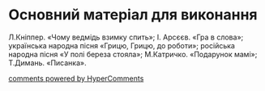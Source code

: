 <div id="hypercomments_widget" class="js-hypercomments-widget invisible"></div>


# Основний матеріал для виконання

Л.Кніппер. «Чому ведмідь взимку спить»; І. Арсєєв. «Гра в слова»; українська народна пісня «Грицю, Грицю, до роботи»; російська народна пісня «У полі береза стояла»; М.Катричко. «Подарунок мамі»; Т.Димань. «Писанка». 

<div class="js-hypercomments-container">
    <a href="http://hypercomments.com" class="hc-link" title="comments widget">comments powered by HyperComments</a>
</div>
